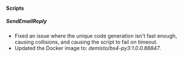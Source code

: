 
#### Scripts

##### SendEmailReply

- Fixed an issue where the unique code generation isn't fast enough, causing collisions, and causing the script to fail on timeout.
- Updated the Docker image to: *demisto/bs4-py3:1.0.0.88847*.
